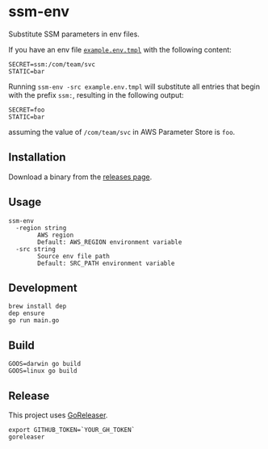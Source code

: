 # ssm-env 

Substitute SSM parameters in env files.

If you have an env file [`example.env.tmpl`](./example.env.tmpl) with the following content:
```
SECRET=ssm:/com/team/svc
STATIC=bar
```
Running `ssm-env -src example.env.tmpl` will substitute all entries that begin with the prefix `ssm:`, resulting in the following output:
```
SECRET=foo
STATIC=bar
```
assuming the value of `/com/team/svc` in AWS Parameter Store is `foo`.

## Installation

Download a binary from the [releases page](https://github.com/moovel/ssm-env/releases).

## Usage
```
ssm-env
  -region string
        AWS region
        Default: AWS_REGION environment variable 
  -src string
        Source env file path
        Default: SRC_PATH environment variable
```

## Development
```
brew install dep
dep ensure
go run main.go
```

## Build
```
GOOS=darwin go build
GOOS=linux go build
```

## Release
This project uses [GoReleaser](https://goreleaser.com/).
```
export GITHUB_TOKEN=`YOUR_GH_TOKEN`
goreleaser
```
